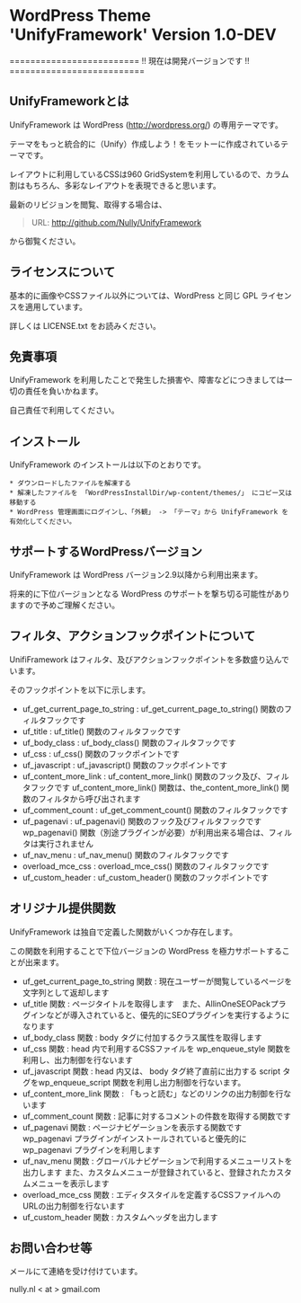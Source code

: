 # WordPress Theme 'UnifyFramework' Version 1.0-DEV

========================= !! 現在は開発バージョンです !! ==========================


## UnifyFrameworkとは

UnifyFramework は WordPress (http://wordpress.org/) の専用テーマです。

テーマをもっと統合的に（Unify）作成しよう！をモットーに作成されているテーマです。

レイアウトに利用しているCSSは960 GridSystemを利用しているので、カラム割はもちろん、多彩なレイアウトを表現できると思います。

最新のリビジョンを閲覧、取得する場合は、

>
>    URL: http://github.com/Nully/UnifyFramework
>

から御覧ください。


## ライセンスについて

基本的に画像やCSSファイル以外については、WordPress と同じ GPL ライセンスを適用しています。

詳しくは LICENSE.txt をお読みください。


## 免責事項

UnifyFramework を利用したことで発生した損害や、障害などにつきましては一切の責任を負いかねます。

自己責任で利用してください。


## インストール

UnifyFramework のインストールは以下のとおりです。

    * ダウンロードしたファイルを解凍する
    * 解凍したファイルを 「WordPressInstallDir/wp-content/themes/」 にコピー又は移動する
    * WordPress 管理画面にログインし、「外観」 -> 「テーマ」から UnifyFramework を有効化してください。


## サポートするWordPressバージョン

UnifyFramework は WordPress バージョン2.9以降から利用出来ます。

将来的に下位バージョンとなる WordPress のサポートを撃ち切る可能性がありますので予めご理解ください。


## フィルタ、アクションフックポイントについて

UnifiFramework はフィルタ、及びアクションフックポイントを多数盛り込んでいます。

そのフックポイントを以下に示します。

 * uf_get_current_page_to_string : uf_get_current_page_to_string() 関数のフィルタフックです
 * uf_title : uf_title() 関数のフィルタフックです
 * uf_body_class : uf_body_class() 関数のフィルタフックです
 * uf_css : uf_css() 関数のフックポイントです
 * uf_javascript : uf_javascript() 関数のフックポイントです
 * uf_content_more_link : uf_content_more_link() 関数のフック及び、フィルタフックです uf_content_more_link() 関数は、the_content_more_link() 関数のフィルタから呼び出されます
 * uf_comment_count : uf_get_comment_count() 関数のフィルタフックです
 * uf_pagenavi : uf_pagenavi() 関数のフック及びフィルタフックです wp_pagenavi() 関数（別途プラグインが必要）が利用出来る場合は、フィルタは実行されません
 * uf_nav_menu : uf_nav_menu() 関数のフィルタフックです
 * overload_mce_css : overload_mce_css() 関数のフィルタフックです
 * uf_custom_header : uf_custom_header() 関数のフックポイントです


## オリジナル提供関数

UnifyFramework は独自で定義した関数がいくつか存在します。

この関数を利用することで下位バージョンの WordPress を極力サポートすることが出来ます。

 * uf_get_current_page_to_string 関数 : 現在ユーザーが閲覧しているページを文字列として返却します
 * uf_title 関数 : ページタイトルを取得します　また、AllinOneSEOPackプラグインなどが導入されていると、優先的にSEOプラグインを実行するようになります
 * uf_body_class 関数 : body タグに付加するクラス属性を取得します
 * uf_css 関数 : head 内で利用するCSSファイルを wp_enqueue_style 関数を利用し、出力制御を行ないます
 * uf_javascript 関数 : head 内又は、 body タグ終了直前に出力する script タグをwp_enqueue_script 関数を利用し出力制御を行ないます。
 * uf_content_more_link 関数 : 「もっと読む」などのリンクの出力制御を行ないます
 * uf_comment_count 関数 : 記事に対するコメントの件数を取得する関数です
 * uf_pagenavi 関数 : ページナビゲーションを表示する関数です wp_pagenavi プラグインがインストールされていると優先的に wp_pagenavi プラグインを利用します
 * uf_nav_menu 関数 : グローバルナビゲーションで利用するメニューリストを出力します また、カスタムメニューが登録されていると、登録されたカスタムメニューを表示します
 * overload_mce_css 関数 : エディタスタイルを定義するCSSファイルへのURLの出力制御を行ないます
 * uf_custom_header 関数 : カスタムヘッダを出力します


## お問い合わせ等

メールにて連絡を受け付けています。

nully.nl < at > gmail.com

